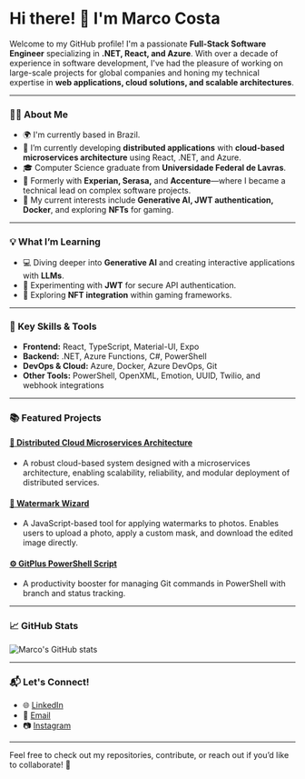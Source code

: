 # Hi there! 👋 I'm Marco Costa

Welcome to my GitHub profile! I'm a passionate **Full-Stack Software Engineer** specializing in **.NET, React, and Azure**. With over a decade of experience in software development, I've had the pleasure of working on large-scale projects for global companies and honing my technical expertise in **web applications, cloud solutions, and scalable architectures**.

---

### 👨‍💻 About Me
- 🌍 I'm currently based in Brazil.
- 🔭 I’m currently developing **distributed applications** with **cloud-based microservices architecture** using React, .NET, and Azure.
- 🎓 Computer Science graduate from **Universidade Federal de Lavras**.
- 💼 Formerly with **Experian, Serasa,** and **Accenture**—where I became a technical lead on complex software projects.
- 🧩 My current interests include **Generative AI, JWT authentication, Docker**, and exploring **NFTs** for gaming.

---

### 💡 What I’m Learning
- 💻 Diving deeper into **Generative AI** and creating interactive applications with **LLMs**.
- 🔐 Experimenting with **JWT** for secure API authentication.
- 🧩 Exploring **NFT integration** within gaming frameworks.

---

### 🌟 Key Skills & Tools
- **Frontend:** React, TypeScript, Material-UI, Expo
- **Backend:** .NET, Azure Functions, C#, PowerShell
- **DevOps & Cloud:** Azure, Docker, Azure DevOps, Git
- **Other Tools:** PowerShell, OpenXML, Emotion, UUID, Twilio, and webhook integrations

---

### 📚 Featured Projects

#### [🚀 Distributed Cloud Microservices Architecture](https://github.com/your-microservices-project)
- A robust cloud-based system designed with a microservices architecture, enabling scalability, reliability, and modular deployment of distributed services.

#### [🎨 Watermark Wizard](https://github.com/your-watermark-wizard)
- A JavaScript-based tool for applying watermarks to photos. Enables users to upload a photo, apply a custom mask, and download the edited image directly.

#### [⚙️ GitPlus PowerShell Script](https://github.com/your-gitplus-script)
- A productivity booster for managing Git commands in PowerShell with branch and status tracking.

---

### 📈 GitHub Stats

![Marco's GitHub stats](https://github-readme-stats.vercel.app/api?username=omarcocosta&show_icons=true&theme=radical)

---

### 📬 Let's Connect!

- 🌐 [LinkedIn](https://www.linkedin.com/in/omarcocosta)
- 💌 [Email](mailto:marcotscost@gmail.com)
- 📷 [Instagram](https://www.instagram.com/o_marcocosta)

---

Feel free to check out my repositories, contribute, or reach out if you’d like to collaborate! 🚀
